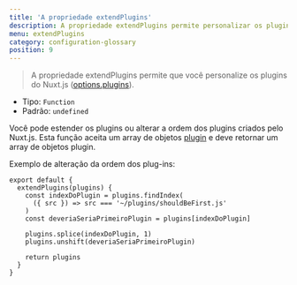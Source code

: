 ```yaml
---
title: 'A propriedade extendPlugins'
description: A propriedade extendPlugins permite personalizar os plugins do Nuxt.js.
menu: extendPlugins
category: configuration-glossary
position: 9
---
```


> A propriedade extendPlugins permite que você personalize os plugins do Nuxt.js ([options.plugins](/docs/2.x/configuration-glossary/configuration-plugins)).

- Tipo: `Function`
- Padrão: `undefined`

Você pode estender os plugins ou alterar a ordem dos plugins criados pelo Nuxt.js. Esta função aceita um array de objetos [plugin](/docs/2.x/x/configuration-glossary/configuration-plugins) e deve retornar um array de objetos plugin.

Exemplo de alteração da ordem dos plug-ins:

```js{}[nuxt.config.js]
export default {
  extendPlugins(plugins) {
    const indexDoPlugin = plugins.findIndex(
      ({ src }) => src === '~/plugins/shouldBeFirst.js'
    )
    const deveriaSeriaPrimeiroPlugin = plugins[indexDoPlugin]

    plugins.splice(indexDoPlugin, 1)
    plugins.unshift(deveriaSeriaPrimeiroPlugin)

    return plugins
  }
}
```
